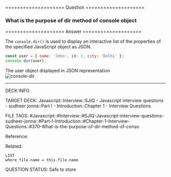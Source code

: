 ==================== Question ====================  

### What is the purpose of dir method of console object  

==================== Answer ====================  

The `console.dir()` is used to display an interactive list of the properties of
the specified JavaScript object as JSON.

```javascript
const user = { name: 'John', id: 1, city: 'Delhi' };
console.dir(user);
```

The user object displayed in JSON representation  
![console-dir](../../../../images/console-dir.png)

---

DECK INFO

TARGET DECK: Javascript::Interview::SJIQ - Javascript interview questions -
sudheer jonna::Part I - Introduction::Chapter 1 - Interview Questions

FILE TAGS:
#Javascript::#Interview::#SJIQ-Javascript-interview-questions-sudheer-jonna::#Part-I-Introduction::#Chapter-1-Interview-Questions::#370-What-is-the-purpose-of-dir-method-of-conso

Reference:

Related:

```dataview
LIST
where file.name = this.file.name
```

QUESTION STATUS: Safe to store

